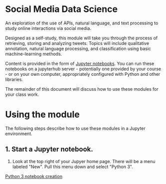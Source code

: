 # Social Media Data Science

An exploration of the use of APIs, natural language, and text
processing to study online interactions via social media.  

Designed as a self-study, this module will take you through the process of retrieving, storing and analyzing tweets. Topics will include qualitative annotation, natural language processing, and classification using basic machine-learning methods. 

Content is provided in the form of [Jupyter notebooks](http://www.jupyter.org).  You can run these notebooks on a jupyterhub server - potentially one provided by your course - or on your own computer, appropriately configured with Python and other libraries.

The remainder of this document will discuss how to use these modules for your class work.

# Using the module

The following steps describe how to use these modules in a Jupyter environment.

## 1. Start a Jupyter notebook.

1. Look at the top right of your Jupyer home page. There will be a menu labeled "New". Pull this menu down and select "Python 3". 

[Python 3 notebook creation](images/newnotebook.png)
